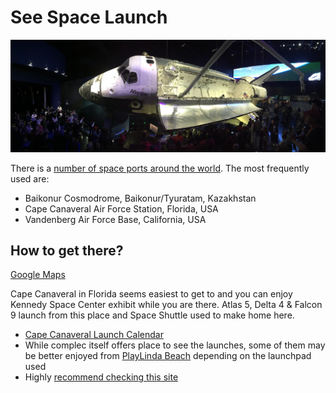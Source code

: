 # See Space Launch

![](./shuttle.jpg)

There is a [number of space ports around the world](https://en.wikipedia.org/wiki/Spaceport). The most frequently used are:
- Baikonur Cosmodrome, Baikonur/Tyuratam, Kazakhstan
- Cape Canaveral Air Force Station, Florida, USA
- Vandenberg Air Force Base, California, USA

## How to get there?
[Google Maps](https://www.google.com/maps/place/Cape+Canaveral/@28.4724261,-80.576833,13.48z/data=!4m5!3m4!1s0x88e0a3f2a5fb9a45:0x87ef91ee250f8fde!8m2!3d28.4740089!4d-80.5771737!5m1!1e4)

Cape Canaveral in Florida seems easiest to get to and you can enjoy Kennedy Space Center exhibit while you are there. Atlas 5, Delta 4 & Falcon 9 launch from this place and Space Shuttle used to make home here.

- [Cape Canaveral Launch Calendar](https://www.kennedyspacecenter.com/events/events-calendar/see-a-rocket-launch)
- While complec itself offers place to see the launches, some of them may be better enjoyed from [PlayLinda Beach](https://www.google.com/maps/place/Playa+Linda+Beach/@28.6532932,-80.6292878,15.88z/data=!4m5!3m4!1s0x0:0xc86bd678de2219be!8m2!3d28.6594871!4d-80.635601!5m1!1e4) depending on the launchpad used
- Highly [recommend checking this site](http://www.launchphotography.com/Delta_4_Atlas_5_Falcon_9_Launch_Viewing.html)